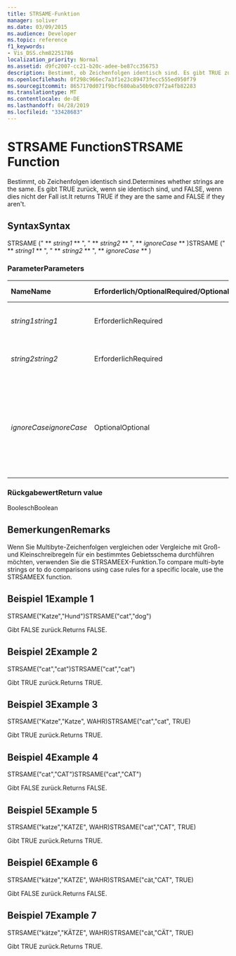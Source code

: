 ```yaml
---
title: STRSAME-Funktion
manager: soliver
ms.date: 03/09/2015
ms.audience: Developer
ms.topic: reference
f1_keywords:
- Vis_DSS.chm82251786
localization_priority: Normal
ms.assetid: d9fc2007-cc21-b20c-adee-be87cc356753
description: Bestimmt, ob Zeichenfolgen identisch sind. Es gibt TRUE zurück, wenn sie identisch sind, und FALSE, wenn dies nicht der Fall ist.
ms.openlocfilehash: 0f298c966ec7a3f1e23c89473fecc555ed950f79
ms.sourcegitcommit: 8657170d071f9bcf680aba50b9c07f2a4fb82283
ms.translationtype: MT
ms.contentlocale: de-DE
ms.lasthandoff: 04/28/2019
ms.locfileid: "33428683"
---
```

# <a name="strsame-function"></a><span data-ttu-id="34b14-104">STRSAME Function</span><span class="sxs-lookup"><span data-stu-id="34b14-104">STRSAME Function</span></span>

<span data-ttu-id="34b14-105">Bestimmt, ob Zeichenfolgen identisch sind.</span><span class="sxs-lookup"><span data-stu-id="34b14-105">Determines whether strings are the same.</span></span> <span data-ttu-id="34b14-106">Es gibt TRUE zurück, wenn sie identisch sind, und FALSE, wenn dies nicht der Fall ist.</span><span class="sxs-lookup"><span data-stu-id="34b14-106">It returns TRUE if they are the same and FALSE if they aren't.</span></span> 
  
## <a name="syntax"></a><span data-ttu-id="34b14-107">Syntax</span><span class="sxs-lookup"><span data-stu-id="34b14-107">Syntax</span></span>

<span data-ttu-id="34b14-108">STRSAME (" \*\* *string1* \*\* ", " \*\* *string2* \*\* ", \*\* *ignoreCase* \*\* )</span><span class="sxs-lookup"><span data-stu-id="34b14-108">STRSAME (" \*\* *string1* \*\* ", " \*\* *string2* \*\* ", \*\* *ignoreCase* \*\* )</span></span> 
  
### <a name="parameters"></a><span data-ttu-id="34b14-109">Parameter</span><span class="sxs-lookup"><span data-stu-id="34b14-109">Parameters</span></span>

|<span data-ttu-id="34b14-110">**Name**</span><span class="sxs-lookup"><span data-stu-id="34b14-110">**Name**</span></span>|<span data-ttu-id="34b14-111">**Erforderlich/Optional**</span><span class="sxs-lookup"><span data-stu-id="34b14-111">**Required/Optional**</span></span>|<span data-ttu-id="34b14-112">**Datentyp**</span><span class="sxs-lookup"><span data-stu-id="34b14-112">**Data Type**</span></span>|<span data-ttu-id="34b14-113">**Beschreibung**</span><span class="sxs-lookup"><span data-stu-id="34b14-113">**Description**</span></span>|
|:-----|:-----|:-----|:-----|
| <span data-ttu-id="34b14-114">_string1_</span><span class="sxs-lookup"><span data-stu-id="34b14-114">_string1_</span></span> <br/> |<span data-ttu-id="34b14-115">Erforderlich</span><span class="sxs-lookup"><span data-stu-id="34b14-115">Required</span></span>  <br/> |<span data-ttu-id="34b14-116">**String**</span><span class="sxs-lookup"><span data-stu-id="34b14-116">**String**</span></span> <br/> |<span data-ttu-id="34b14-117">Die erste zu vergleichende Zeichenfolge.</span><span class="sxs-lookup"><span data-stu-id="34b14-117">The first string to compare.</span></span>  <br/> |
| <span data-ttu-id="34b14-118">_string2_</span><span class="sxs-lookup"><span data-stu-id="34b14-118">_string2_</span></span> <br/> |<span data-ttu-id="34b14-119">Erforderlich</span><span class="sxs-lookup"><span data-stu-id="34b14-119">Required</span></span>  <br/> |<span data-ttu-id="34b14-120">**String**</span><span class="sxs-lookup"><span data-stu-id="34b14-120">**String**</span></span> <br/> |<span data-ttu-id="34b14-121">Die zweite zu vergleichende Zeichenfolge.</span><span class="sxs-lookup"><span data-stu-id="34b14-121">The second string to compare.</span></span>  <br/> |
| <span data-ttu-id="34b14-122">_ignoreCase_</span><span class="sxs-lookup"><span data-stu-id="34b14-122">_ignoreCase_</span></span> <br/> |<span data-ttu-id="34b14-123">Optional</span><span class="sxs-lookup"><span data-stu-id="34b14-123">Optional</span></span>  <br/> |<span data-ttu-id="34b14-124">**Boolescher Wert**</span><span class="sxs-lookup"><span data-stu-id="34b14-124">**Boolean**</span></span> <br/> |<span data-ttu-id="34b14-p103">TRUE steht für "Groß- und Kleinschreibung ignorieren" und FALSE für "Groß- und Kleinschreibung berücksichtigen". Die Standardeinstellung ist FALSE.</span><span class="sxs-lookup"><span data-stu-id="34b14-p103">TRUE to ignore the case and FALSE to compare the case. The default is FALSE.</span></span>  <br/> |
   
### <a name="return-value"></a><span data-ttu-id="34b14-127">Rückgabewert</span><span class="sxs-lookup"><span data-stu-id="34b14-127">Return value</span></span>

<span data-ttu-id="34b14-128">Boolesch</span><span class="sxs-lookup"><span data-stu-id="34b14-128">Boolean</span></span>
  
## <a name="remarks"></a><span data-ttu-id="34b14-129">Bemerkungen</span><span class="sxs-lookup"><span data-stu-id="34b14-129">Remarks</span></span>

<span data-ttu-id="34b14-130">Wenn Sie Multibyte-Zeichenfolgen vergleichen oder Vergleiche mit Groß- und Kleinschreibregeln für ein bestimmtes Gebietsschema durchführen möchten, verwenden Sie die STRSAMEEX-Funktion.</span><span class="sxs-lookup"><span data-stu-id="34b14-130">To compare multi-byte strings or to do comparisons using case rules for a specific locale, use the STRSAMEEX function.</span></span>
  
## <a name="example-1"></a><span data-ttu-id="34b14-131">Beispiel 1</span><span class="sxs-lookup"><span data-stu-id="34b14-131">Example 1</span></span>

<span data-ttu-id="34b14-132">STRSAME("Katze","Hund")</span><span class="sxs-lookup"><span data-stu-id="34b14-132">STRSAME("cat","dog")</span></span>
  
<span data-ttu-id="34b14-133">Gibt FALSE zurück.</span><span class="sxs-lookup"><span data-stu-id="34b14-133">Returns FALSE.</span></span>
  
## <a name="example-2"></a><span data-ttu-id="34b14-134">Beispiel 2</span><span class="sxs-lookup"><span data-stu-id="34b14-134">Example 2</span></span>

<span data-ttu-id="34b14-135">STRSAME("cat","cat")</span><span class="sxs-lookup"><span data-stu-id="34b14-135">STRSAME("cat","cat")</span></span>
  
<span data-ttu-id="34b14-136">Gibt TRUE zurück.</span><span class="sxs-lookup"><span data-stu-id="34b14-136">Returns TRUE.</span></span>
  
## <a name="example-3"></a><span data-ttu-id="34b14-137">Beispiel 3</span><span class="sxs-lookup"><span data-stu-id="34b14-137">Example 3</span></span>

<span data-ttu-id="34b14-138">STRSAME("Katze","Katze", WAHR)</span><span class="sxs-lookup"><span data-stu-id="34b14-138">STRSAME("cat","cat", TRUE)</span></span>
  
<span data-ttu-id="34b14-139">Gibt TRUE zurück.</span><span class="sxs-lookup"><span data-stu-id="34b14-139">Returns TRUE.</span></span>
  
## <a name="example-4"></a><span data-ttu-id="34b14-140">Beispiel 4</span><span class="sxs-lookup"><span data-stu-id="34b14-140">Example 4</span></span>

<span data-ttu-id="34b14-141">STRSAME("cat","CAT")</span><span class="sxs-lookup"><span data-stu-id="34b14-141">STRSAME("cat","CAT")</span></span>
  
<span data-ttu-id="34b14-142">Gibt FALSE zurück.</span><span class="sxs-lookup"><span data-stu-id="34b14-142">Returns FALSE.</span></span>
  
## <a name="example-5"></a><span data-ttu-id="34b14-143">Beispiel 5</span><span class="sxs-lookup"><span data-stu-id="34b14-143">Example 5</span></span>

<span data-ttu-id="34b14-144">STRSAME("katze","KATZE", WAHR)</span><span class="sxs-lookup"><span data-stu-id="34b14-144">STRSAME("cat","CAT", TRUE)</span></span>
  
<span data-ttu-id="34b14-145">Gibt TRUE zurück.</span><span class="sxs-lookup"><span data-stu-id="34b14-145">Returns TRUE.</span></span>
  
## <a name="example-6"></a><span data-ttu-id="34b14-146">Beispiel 6</span><span class="sxs-lookup"><span data-stu-id="34b14-146">Example 6</span></span>

<span data-ttu-id="34b14-147">STRSAME("kätze","KATZE", WAHR)</span><span class="sxs-lookup"><span data-stu-id="34b14-147">STRSAME("cät,"CAT", TRUE)</span></span>
  
<span data-ttu-id="34b14-148">Gibt FALSE zurück.</span><span class="sxs-lookup"><span data-stu-id="34b14-148">Returns FALSE.</span></span>
  
## <a name="example-7"></a><span data-ttu-id="34b14-149">Beispiel 7</span><span class="sxs-lookup"><span data-stu-id="34b14-149">Example 7</span></span>

<span data-ttu-id="34b14-150">STRSAME("kätze","KÄTZE", WAHR)</span><span class="sxs-lookup"><span data-stu-id="34b14-150">STRSAME("cät,"CÄT", TRUE)</span></span>
  
<span data-ttu-id="34b14-151">Gibt TRUE zurück.</span><span class="sxs-lookup"><span data-stu-id="34b14-151">Returns TRUE.</span></span>
  


